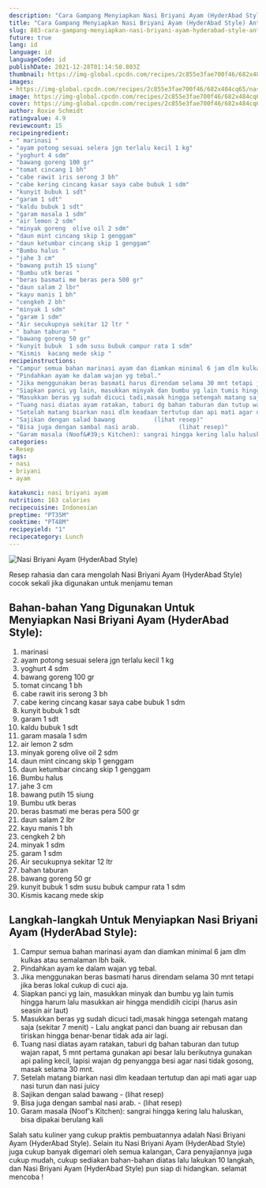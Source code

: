 ```yaml
---
description: "Cara Gampang Menyiapkan Nasi Briyani Ayam (HyderAbad Style) Anti Gagal"
title: "Cara Gampang Menyiapkan Nasi Briyani Ayam (HyderAbad Style) Anti Gagal"
slug: 883-cara-gampang-menyiapkan-nasi-briyani-ayam-hyderabad-style-anti-gagal
future: true
lang: id
language: id
languageCode: id
publishDate: 2021-12-28T01:14:50.803Z 
thumbnail: https://img-global.cpcdn.com/recipes/2c855e3fae700f46/682x484cq65/nasi-briyani-ayam-hyderabad-style-foto-resep-utama.png
images:
- https://img-global.cpcdn.com/recipes/2c855e3fae700f46/682x484cq65/nasi-briyani-ayam-hyderabad-style-foto-resep-utama.png
image: https://img-global.cpcdn.com/recipes/2c855e3fae700f46/682x484cq65/nasi-briyani-ayam-hyderabad-style-foto-resep-utama.png
cover: https://img-global.cpcdn.com/recipes/2c855e3fae700f46/682x484cq65/nasi-briyani-ayam-hyderabad-style-foto-resep-utama.png
author: Roxie Schmidt
ratingvalue: 4.9
reviewcount: 15
recipeingredient:
- " marinasi "
- "ayam potong sesuai selera jgn terlalu kecil 1 kg"
- "yoghurt 4 sdm"
- "bawang goreng 100 gr"
- "tomat cincang 1 bh"
- "cabe rawit iris serong 3 bh"
- "cabe kering cincang kasar saya cabe bubuk 1 sdm"
- "kunyit bubuk 1 sdt"
- "garam 1 sdt"
- "kaldu bubuk 1 sdt"
- "garam masala 1 sdm"
- "air lemon 2 sdm"
- "minyak goreng  olive oil 2 sdm"
- "daun mint cincang skip 1 genggam"
- "daun ketumbar cincang skip 1 genggam"
- "Bumbu halus "
- "jahe 3 cm"
- "bawang putih 15 siung"
- "Bumbu utk beras "
- "beras basmati me beras pera 500 gr"
- "daun salam 2 lbr"
- "kayu manis 1 bh"
- "cengkeh 2 bh"
- "minyak 1 sdm"
- "garam 1 sdm"
- "Air secukupnya sekitar 12 ltr "
- " bahan taburan "
- "bawang goreng 50 gr"
- "kunyit bubuk  1 sdm susu bubuk campur rata 1 sdm"
- "Kismis  kacang mede skip "
recipeinstructions:
- "Campur semua bahan marinasi ayam dan diamkan minimal 6 jam dlm kulkas atau semalaman lbh baik."
- "Pindahkan ayam ke dalam wajan yg tebal."
- "Jika menggunakan beras basmati harus direndam selama 30 mnt tetapi jika beras lokal cukup di cuci aja."
- "Siapkan panci yg lain, masukkan minyak dan bumbu yg lain tumis hingga harum lalu masukkan air hingga mendidih cicipi (harus asin seasin air laut)"
- "Masukkan beras yg sudah dicuci tadi,masak hingga setengah matang saja (sekitar 7 menit) Lalu angkat panci dan buang air rebusan dan tiriskan hingga benar-benar tidak ada air lagi."
- "Tuang nasi diatas ayam ratakan, taburi dg bahan taburan dan tutup wajan rapat, 5 mnt pertama gunakan api besar lalu berikutnya gunakan api paling kecil, lapisi wajan dg penyangga besi agar nasi tidak gosong, masak selama 30 mnt."
- "Setelah matang biarkan nasi dlm keadaan tertutup dan api mati agar uap nasi turun dan nasi juicy"
- "Sajikan dengan salad bawang           (lihat resep)"
- "Bisa juga dengan sambal nasi arab.           (lihat resep)"
- "Garam masala (Noof&#39;s Kitchen): sangrai hingga kering lalu haluskan, bisa dipakai berulang kali"
categories:
- Resep
tags:
- nasi
- briyani
- ayam

katakunci: nasi briyani ayam 
nutrition: 163 calories
recipecuisine: Indonesian
preptime: "PT35M"
cooktime: "PT48M"
recipeyield: "1"
recipecategory: Lunch
---
```



![Nasi Briyani Ayam (HyderAbad Style)](https://img-global.cpcdn.com/recipes/2c855e3fae700f46/682x484cq65/nasi-briyani-ayam-hyderabad-style-foto-resep-utama.png)

Resep rahasia dan cara mengolah  Nasi Briyani Ayam (HyderAbad Style) cocok sekali jika digunakan untuk menjamu teman

<!--inarticleads1-->

## Bahan-bahan Yang Digunakan Untuk Menyiapkan Nasi Briyani Ayam (HyderAbad Style):

1.  marinasi 
1. ayam potong sesuai selera jgn terlalu kecil 1 kg
1. yoghurt 4 sdm
1. bawang goreng 100 gr
1. tomat cincang 1 bh
1. cabe rawit iris serong 3 bh
1. cabe kering cincang kasar saya cabe bubuk 1 sdm
1. kunyit bubuk 1 sdt
1. garam 1 sdt
1. kaldu bubuk 1 sdt
1. garam masala 1 sdm
1. air lemon 2 sdm
1. minyak goreng  olive oil 2 sdm
1. daun mint cincang skip 1 genggam
1. daun ketumbar cincang skip 1 genggam
1. Bumbu halus 
1. jahe 3 cm
1. bawang putih 15 siung
1. Bumbu utk beras 
1. beras basmati me beras pera 500 gr
1. daun salam 2 lbr
1. kayu manis 1 bh
1. cengkeh 2 bh
1. minyak 1 sdm
1. garam 1 sdm
1. Air secukupnya sekitar 12 ltr 
1.  bahan taburan 
1. bawang goreng 50 gr
1. kunyit bubuk  1 sdm susu bubuk campur rata 1 sdm
1. Kismis  kacang mede skip 



<!--inarticleads2-->

## Langkah-langkah Untuk Menyiapkan Nasi Briyani Ayam (HyderAbad Style):

1. Campur semua bahan marinasi ayam dan diamkan minimal 6 jam dlm kulkas atau semalaman lbh baik.
1. Pindahkan ayam ke dalam wajan yg tebal.
1. Jika menggunakan beras basmati harus direndam selama 30 mnt tetapi jika beras lokal cukup di cuci aja.
1. Siapkan panci yg lain, masukkan minyak dan bumbu yg lain tumis hingga harum lalu masukkan air hingga mendidih cicipi (harus asin seasin air laut)
1. Masukkan beras yg sudah dicuci tadi,masak hingga setengah matang saja (sekitar 7 menit) - Lalu angkat panci dan buang air rebusan dan tiriskan hingga benar-benar tidak ada air lagi.
1. Tuang nasi diatas ayam ratakan, taburi dg bahan taburan dan tutup wajan rapat, 5 mnt pertama gunakan api besar lalu berikutnya gunakan api paling kecil, lapisi wajan dg penyangga besi agar nasi tidak gosong, masak selama 30 mnt.
1. Setelah matang biarkan nasi dlm keadaan tertutup dan api mati agar uap nasi turun dan nasi juicy
1. Sajikan dengan salad bawang -           (lihat resep)
1. Bisa juga dengan sambal nasi arab. -           (lihat resep)
1. Garam masala (Noof&#39;s Kitchen): sangrai hingga kering lalu haluskan, bisa dipakai berulang kali




Salah satu kuliner yang cukup praktis pembuatannya adalah  Nasi Briyani Ayam (HyderAbad Style). Selain itu  Nasi Briyani Ayam (HyderAbad Style)  juga cukup banyak digemari oleh semua kalangan, Cara penyajiannya juga cukup mudah, cukup sediakan bahan-bahan diatas lalu lakukan 10 langkah, dan  Nasi Briyani Ayam (HyderAbad Style)  pun siap di hidangkan. selamat mencoba !
